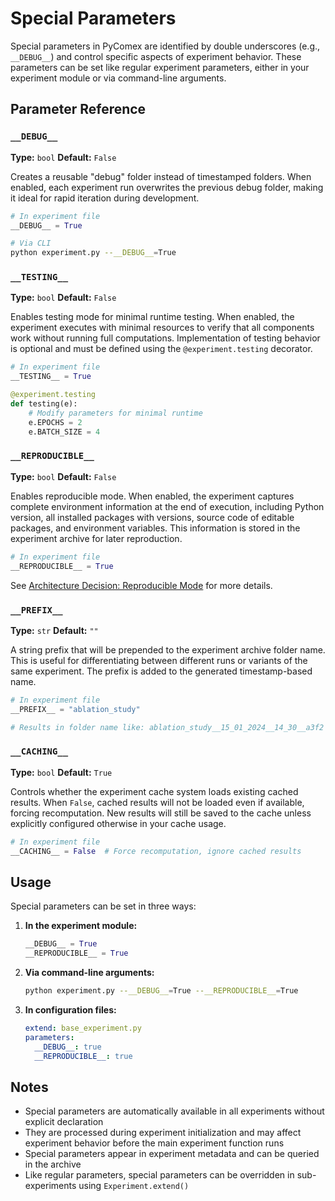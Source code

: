# Special Parameters

Special parameters in PyComex are identified by double underscores (e.g., `__DEBUG__`) and control specific aspects of experiment behavior. These parameters can be set like regular experiment parameters, either in your experiment module or via command-line arguments.

## Parameter Reference

### `__DEBUG__`
**Type:** `bool`
**Default:** `False`

Creates a reusable "debug" folder instead of timestamped folders. When enabled, each experiment run overwrites the previous debug folder, making it ideal for rapid iteration during development.

```python
# In experiment file
__DEBUG__ = True
```

```bash
# Via CLI
python experiment.py --__DEBUG__=True
```

### `__TESTING__`
**Type:** `bool`
**Default:** `False`

Enables testing mode for minimal runtime testing. When enabled, the experiment executes with minimal resources to verify that all components work without running full computations. Implementation of testing behavior is optional and must be defined using the `@experiment.testing` decorator.

```python
# In experiment file
__TESTING__ = True

@experiment.testing
def testing(e):
    # Modify parameters for minimal runtime
    e.EPOCHS = 2
    e.BATCH_SIZE = 4
```

### `__REPRODUCIBLE__`
**Type:** `bool`
**Default:** `False`

Enables reproducible mode. When enabled, the experiment captures complete environment information at the end of execution, including Python version, all installed packages with versions, source code of editable packages, and environment variables. This information is stored in the experiment archive for later reproduction.

```python
# In experiment file
__REPRODUCIBLE__ = True
```

See [Architecture Decision: Reproducible Mode](architecture_decisions/02_reproducible_mode.md) for more details.

### `__PREFIX__`
**Type:** `str`
**Default:** `""`

A string prefix that will be prepended to the experiment archive folder name. This is useful for differentiating between different runs or variants of the same experiment. The prefix is added to the generated timestamp-based name.

```python
# In experiment file
__PREFIX__ = "ablation_study"

# Results in folder name like: ablation_study__15_01_2024__14_30__a3f2
```

### `__CACHING__`
**Type:** `bool`
**Default:** `True`

Controls whether the experiment cache system loads existing cached results. When `False`, cached results will not be loaded even if available, forcing recomputation. New results will still be saved to the cache unless explicitly configured otherwise in your cache usage.

```python
# In experiment file
__CACHING__ = False  # Force recomputation, ignore cached results
```

## Usage

Special parameters can be set in three ways:

1. **In the experiment module:**
   ```python
   __DEBUG__ = True
   __REPRODUCIBLE__ = True
   ```

2. **Via command-line arguments:**
   ```bash
   python experiment.py --__DEBUG__=True --__REPRODUCIBLE__=True
   ```

3. **In configuration files:**
   ```yaml
   extend: base_experiment.py
   parameters:
     __DEBUG__: true
     __REPRODUCIBLE__: true
   ```

## Notes

- Special parameters are automatically available in all experiments without explicit declaration
- They are processed during experiment initialization and may affect experiment behavior before the main experiment function runs
- Special parameters appear in experiment metadata and can be queried in the archive
- Like regular parameters, special parameters can be overridden in sub-experiments using `Experiment.extend()`
